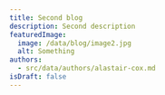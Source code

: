 ```yaml
---
title: Second blog
description: Second description
featuredImage:
  image: /data/blog/image2.jpg
  alt: Something
authors:
  - src/data/authors/alastair-cox.md
isDraft: false
---
```

